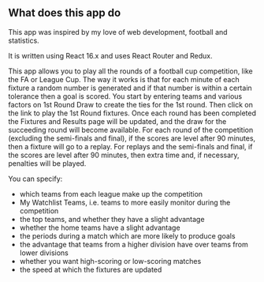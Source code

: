 ## What does this app do

This app was inspired by my love of web development, football and statistics.

It is written using React 16.x and uses React Router and Redux.

This app allows you to play all the rounds of a football cup competition, like the FA or League Cup.
The way it works is that for each minute of each fixture a random number is generated and if that number is within a certain tolerance then a goal is scored.
You start by entering teams and various factors on <span>1st Round Draw</span> to create the ties for the 1st round.
Then click on the link to play the <span>1st Round fixtures</span>.
Once each round has been completed the <span>Fixtures and Results</span> page will be updated, and the draw for the succeeding round will become available.
For each round of the competition (excluding the semi-finals and final), if the scores are level after 90 minutes, then a fixture will go to a replay.
For replays and the semi-finals and final, if the scores are level after 90 minutes, then extra time and, if necessary, penalties will be played.

You can specify:
* which <span>teams</span> from each league make up the competition
* <span>My Watchlist Teams</span>, i.e. teams to more easily monitor during the competition
* the <span>top teams</span>, and whether they have a slight advantage
* whether the <span>home teams</span> have a slight advantage
* the <span>periods</span> during a match which are more likely to produce goals
* the advantage that teams from a <span>higher division</span> have over teams from lower divisions
* whether you want high-scoring or low-scoring matches
* the <span>speed</span> at which the fixtures are updated
